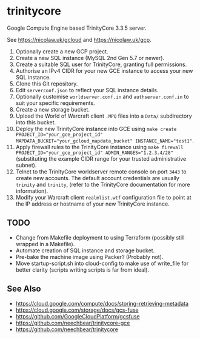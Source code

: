 # trinitycore

Google Compute Engine based TrinityCore 3.3.5 server.

See https://nicolaw.uk/gcloud and https://nicolaw.uk/gcp.

1. Optionally create a new GCP project.
2. Create a new SQL instance (MySQL 2nd Gen 5.7 or newer).
3. Create a suitable SQL user for TrinityCore, granting full permissions.
4. Authorise an IPv4 CIDR for your new GCE instance to access your new SQL
   instance.
6. Clone this Git repository.
5. Edit `serverconf.json` to reflect your SQL instance details.
6. Optionally customise `worldserver.conf.in` and `authserver.conf.in` to suit
   your specific requirements.
7. Create a new storage bucket.
8. Upload the World of Warcraft client `.MPQ` files into a `Data/` subdirectory
   into this bucket.
10. Deploy the new TrinityCore instance into GCE using
    `make create PROJECT_ID="your_gce_project_id" MAPDATA_BUCKET="your_gcloud_mapdata_bucket" INSTANCE_NAME="test1"`.
11. Apply firewall rules to the TrinityCore instance using
    `make firewall PROJECT_ID="your_gce_project_id" ADMIN_RANGES="1.2.3.4/28"` (substituting the example CIDR
    range for your trusted administrative subnet).
12. Telnet to the TrinityCore worldserver remote console on port `3443` to
    create new accounts. The default account credentials are usually `trinity`
    and `trinity`, (refer to the TrinityCore documentation for more information).
13. Modify your Warcraft client `realmlist.wtf` configuration file to point at
    the IP address or hostname of your new TrinityCore instance.

## TODO

* Change from Makefile deployment to using Terraform (possibly still wrapped in
  a Makefile).
* Automate creation of SQL instance and storage bucket.
* Pre-bake the machine image using Packer? (Probably not).
* Move startup-script.sh into cloud-config to make use of write_file for
  better clarity (scripts writing scripts is far from ideal).

## See Also

* https://cloud.google.com/compute/docs/storing-retrieving-metadata
* https://cloud.google.com/storage/docs/gcs-fuse
* https://github.com/GoogleCloudPlatform/gcsfuse
* https://github.com/neechbear/trinitycore-gce
* https://github.com/neechbear/trinitycore
